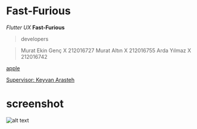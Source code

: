 # Fast-Furious
*Flutter* *UX* **Fast-Furious**

>developers

> Murat Ekin Genç X 212016727
> Murat Altın X 212016755
> Arda Yılmaz X 212016742

[apple](https://www.apple.com/tr/)



[Supervisor: Keyvan Arasteh](https://github.com/keyvanarasteh/)


# screenshot
![alt text](https://abilitynet.org.uk/sites/abilitynet.org.uk/files/admin/Screen%20Shot%202018-09-14%20at%2012.18.15_0.png)
